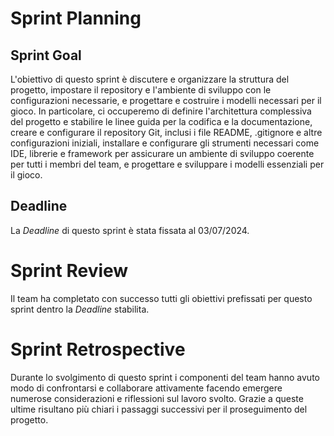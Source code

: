# Sprint Planning

## Sprint Goal

L'obiettivo di questo sprint è discutere e organizzare la struttura del progetto, impostare il repository e 
l'ambiente di sviluppo con le configurazioni necessarie, e progettare e costruire i modelli necessari per il gioco. 
In particolare, ci occuperemo di definire l'architettura complessiva del progetto e stabilire le linee guida per la 
codifica e la documentazione, creare e configurare il repository Git, inclusi i file README, .gitignore e altre 
configurazioni iniziali, installare e configurare gli strumenti necessari come IDE, librerie e framework per 
assicurare un ambiente di sviluppo coerente per tutti i membri del team, e progettare e sviluppare i modelli 
essenziali per il gioco.

## Deadline

La _Deadline_ di questo sprint è stata fissata al 03/07/2024.

# Sprint Review

Il team ha completato con successo tutti gli obiettivi prefissati per questo sprint dentro la _Deadline_ stabilita.

# Sprint Retrospective

Durante lo svolgimento di questo sprint i componenti del team hanno avuto modo di confrontarsi e collaborare 
attivamente facendo emergere numerose considerazioni e riflessioni sul lavoro svolto. Grazie a queste ultime 
risultano più chiari i passaggi successivi per il proseguimento del progetto. 